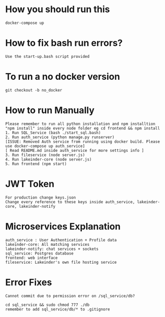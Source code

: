 # How you should run this
```
docker-compose up
```
# How to fix bash run errors?
```
Use the start-up.bash script provided
```
# To run a no docker version
```
git checkout -b no_docker
```

# How to run Manually
```
Please remember to run all python installation and npm installtion
"npm install" inside every node folder eg cd frontend && npm install
1. Run SQL_Service (bash ./start_sql.bash)
2. Run auth_service (python manage.py runserver) 
[ISSUE: Removed Auth service from running using docker build. Please use docker-compose up auth_service]
[ Read README.md inside auth_service for more settings info ]
3. Run fileservice (node server.js)
4. Run lakeinder-core (node server.js)
5. Run frontend (npm start)
```

# JWT Token
```
For production change keys.json
Change every reference to these keys inside auth_service, lakeinder-core, lakeinder-notify
```
# Microservices Explanation
````
auth_service : User Authentication + Profile data
lakeinder-core: All matching services
lakeinder-notify: chat services + sockets
sql_service: Postgres database
frontend: web interface 
fileservice: Lakeinder's own file hosting service

````

# Error Fixes

```
Cannot commit due to permission error on /sql_service/db?

cd sql_service && sudo chmod 777 ./db
remember to add sql_service/db/* to .gitignore

```
